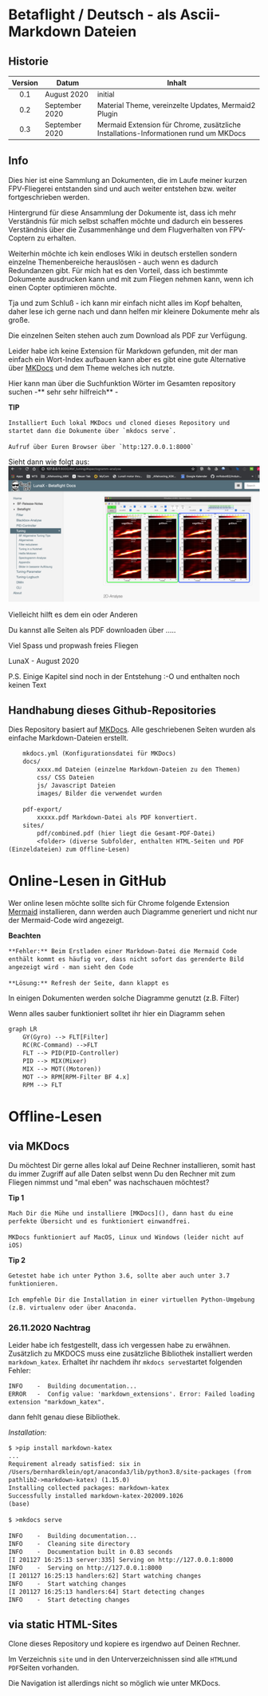 # **Betaflight / Deutsch - als Ascii-Markdown Dateien**

## Historie
| Version  |  Datum |  Inhalt |
|:-:|---|---|
| 0.1  |  August 2020 | initial  |
| 0.2 | September 2020 | Material Theme, vereinzelte Updates, Mermaid2 Plugin |
| 0.3 | September 2020 | Mermaid Extension für Chrome, zusätzliche Installations-Informationen rund um MKDocs |
## Info
Dies hier ist eine Sammlung an Dokumenten, die im Laufe meiner kurzen FPV-Fliegerei entstanden sind und auch weiter entstehen bzw. weiter fortgeschrieben werden.

Hintergrund für diese Ansammlung der Dokumente ist, dass ich mehr Verständnis für mich selbst schaffen möchte und dadurch ein besseres Verständnis über die Zusammenhänge und dem Flugverhalten von FPV-Coptern zu erhalten.

Weiterhin möchte ich kein endloses Wiki in deutsch erstellen sondern einzelne Themenbereiche herauslösen - auch wenn es dadurch Redundanzen gibt. Für mich hat es den Vorteil, dass ich bestimmte Dokumente ausdrucken kann und mit zum Fliegen nehmen kann, wenn ich einen Copter optimieren möchte.

Tja und zum Schluß - ich kann mir einfach nicht alles im Kopf behalten, daher lese ich gerne nach und dann helfen mir kleinere Dokumente mehr als große.

Die einzelnen Seiten stehen auch zum Download als PDF zur Verfügung.

Leider habe ich keine Extension für Markdown gefunden, mit der man einfach ein Wort-Index aufbauen kann aber es gibt eine gute Alternative über [MKDocs]() und dem Theme welches ich nutzte.

Hier kann man über die Suchfunktion Wörter im Gesamten repository suchen -** sehr sehr hilfreich** -

**TIP**

	Installiert Euch lokal MKDocs und cloned dieses Repository und 
	startet dann die Dokumente über `mkdocs serve`. 
	
	Aufruf über Euren Browser über `http:127.0.0.1:8000`

Sieht dann wie folgt aus:
![](docs/images/mkdocs_overview1.png)

Vielleicht hilft es dem ein oder Anderen

Du kannst alle Seiten als PDF downloaden über .....

Viel Spass und propwash freies Fliegen

LunaX - August 2020

P.S. Einige Kapitel sind noch in der Entstehung :-O und enthalten noch keinen Text

## Handhabung dieses Github-Repositories
Dies Repository basiert auf [MKDocs](https://mkdocs.org). Alle geschriebenen Seiten wurden als einfache Markdown-Dateien erstellt.


```
	mkdocs.yml (Konfigurationsdatei für MKDocs)
	docs/
		xxxx.md Dateien (einzelne Markdown-Dateien zu den Themen)
		css/ CSS Dateien
		js/ Javascript Dateien
		images/ Bilder die verwendet wurden
		
	pdf-export/
		xxxxx.pdf Markdown-Datei als PDF konvertiert.
	sites/
		pdf/combined.pdf (hier liegt die Gesamt-PDF-Datei)
		<folder> (diverse Subfolder, enthalten HTML-Seiten und PDF (Einzeldateien) zum Offline-Lesen)

```

# Online-Lesen in GitHub
Wer online lesen möchte sollte sich für Chrome folgende Extension [Mermaid](https://github.com/Redisrupt/mermaid-diagrams) installieren, dann werden auch Diagramme generiert und nicht nur der Mermaid-Code wird angezeigt.

**Beachten**

	**Fehler:** Beim Erstladen einer Markdown-Datei die Mermaid Code enthält kommt es häufig vor, dass nicht sofort das gerenderte Bild angezeigt wird - man sieht den Code 
	
	**Lösung:** Refresh der Seite, dann klappt es

In einigen Dokumenten werden solche Diagramme genutzt (z.B. Filter)

Wenn alles sauber funktioniert solltet ihr hier ein Diagramm sehen

```mermaid
graph LR
	GY(Gyro) --> FLT[Filter]
	RC(RC-Command) -->FLT
	FLT --> PID(PID-Controller)
	PID --> MIX(Mixer)
	MIX --> MOT((Motoren))
	MOT --> RPM[RPM-Filter BF 4.x]
	RPM --> FLT

```

# Offline-Lesen
## via MKDocs
Du möchtest Dir gerne alles lokal auf Deine Rechner installieren, somit hast du immer Zugriff auf alle Daten selbst wenn Du den Rechner mit zum Fliegen nimmst und "mal eben" was nachschauen möchtest?

**Tip 1**

	Mach Dir die Mühe und installiere [MKDocs](), dann hast du eine perfekte Übersicht und es funktioniert einwandfrei.
	
	MKDocs funktioniert auf MacOS, Linux und Windows (leider nicht auf iOS)
	

**Tip 2**

	Getestet habe ich unter Python 3.6, sollte aber auch unter 3.7 funktionieren.
	
	Ich empfehle Dir die Installation in einer virtuellen Python-Umgebung (z.B. virtualenv oder über Anaconda.

### 26.11.2020 Nachtrag
Leider habe ich festgestellt, dass ich vergessen habe zu erwähnen. Zusätzlich zu MKDOCS muss eine zusätzliche Bibliothek installiert werden
`markdown_katex`.
Erhaltet ihr nachdem ihr `mkdocs serve`startet folgenden Fehler:
```
INFO    -  Building documentation... 
ERROR   -  Config value: 'markdown_extensions'. Error: Failed loading extension "markdown_katex". 
```
dann fehlt genau diese Bibliothek.

*Installation:*

```
$ >pip install markdown-katex
...
Requirement already satisfied: six in /Users/bernhardklein/opt/anaconda3/lib/python3.8/site-packages (from pathlib2->markdown-katex) (1.15.0)
Installing collected packages: markdown-katex
Successfully installed markdown-katex-202009.1026
(base) 

$ >mkdocs serve

INFO    -  Building documentation... 
INFO    -  Cleaning site directory 
INFO    -  Documentation built in 0.83 seconds 
[I 201127 16:25:13 server:335] Serving on http://127.0.0.1:8000
INFO    -  Serving on http://127.0.0.1:8000
[I 201127 16:25:13 handlers:62] Start watching changes
INFO    -  Start watching changes
[I 201127 16:25:13 handlers:64] Start detecting changes
INFO    -  Start detecting changes
```

## via static HTML-Sites
Clone dieses Repository und kopiere es irgendwo auf Deinen Rechner.

Im Verzeichnis `site` und in den Unterverzeichnissen sind alle `HTML`und `PDF`Seiten vorhanden.

Die Navigation ist allerdings nicht so möglich wie unter MKDocs.




